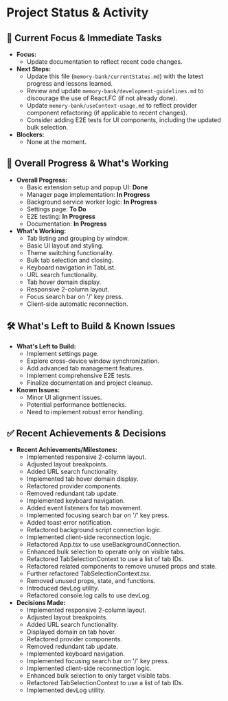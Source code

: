 # Project Status & Activity

## 🎯 Current Focus & Immediate Tasks

- **Focus:**
  - Update documentation to reflect recent code changes.
- **Next Steps:**
  - Update this file (`memory-bank/currentStatus.md`) with the latest progress and lessons learned.
  - Review and update `memory-bank/development-guidelines.md` to discourage the use of React.FC (if not already done).
  - Update `memory-bank/useContext-usage.md` to reflect provider component refactoring (if applicable to recent changes).
  - Consider adding E2E tests for UI components, including the updated bulk selection.
- **Blockers:**
  - None at the moment.

## 🚀 Overall Progress & What's Working

- **Overall Progress:**
  - Basic extension setup and popup UI: **Done**
  - Manager page implementation: **In Progress**
  - Background service worker logic: **In Progress**
  - Settings page: **To Do**
  - E2E testing: **In Progress**
  - Documentation: **In Progress**
- **What's Working:**
  - Tab listing and grouping by window.
  - Basic UI layout and styling.
  - Theme switching functionality.
  - Bulk tab selection and closing.
  - Keyboard navigation in TabList.
  - URL search functionality.
  - Tab hover domain display.
  - Responsive 2-column layout.
  - Focus search bar on '/' key press.
  - Client-side automatic reconnection.

## 🛠️ What's Left to Build & Known Issues

- **What's Left to Build:**
  - Implement settings page.
  - Explore cross-device window synchronization.
  - Add advanced tab management features.
  - Implement comprehensive E2E tests.
  - Finalize documentation and project cleanup.
- **Known Issues:**
  - Minor UI alignment issues.
  - Potential performance bottlenecks.
  - Need to implement robust error handling.

## ✅ Recent Achievements & Decisions

- **Recent Achievements/Milestones:**
  - Implemented responsive 2-column layout.
  - Adjusted layout breakpoints.
  - Added URL search functionality.
  - Implemented tab hover domain display.
  - Refactored provider components.
  - Removed redundant tab update.
  - Implemented keyboard navigation.
  - Added event listeners for tab movement.
  - Implemented focusing search bar on '/' key press.
  - Added toast error notification.
  - Refactored background script connection logic.
  - Implemented client-side reconnection logic.
  - Refactored App.tsx to use useBackgroundConnection.
  - Enhanced bulk selection to operate only on visible tabs.
  - Refactored TabSelectionContext to use a list of tab IDs.
  - Refactored related components to remove unused props and state.
  - Further refactored TabSelectionContext.tsx.
  - Removed unused props, state, and functions.
  - Introduced devLog utility.
  - Refactored console.log calls to use devLog.
- **Decisions Made:**
  - Implemented responsive 2-column layout.
  - Adjusted layout breakpoints.
  - Added URL search functionality.
  - Displayed domain on tab hover.
  - Refactored provider components.
  - Removed redundant tab update.
  - Implemented keyboard navigation.
  - Implemented focusing search bar on '/' key press.
  - Implemented client-side reconnection logic.
  - Enhanced bulk selection to only target visible tabs.
  - Refactored TabSelectionContext to use a list of tab IDs.
  - Implemented devLog utility.
